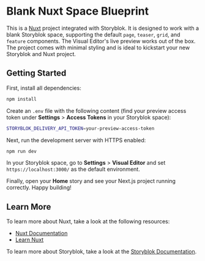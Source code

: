 # Blank Nuxt Space Blueprint

This is a [Nuxt](https://nuxt.com/) project integrated with Storyblok. It is designed to work with a blank Storyblok space, supporting the default `page`, `teaser`, `grid`, and `feature` components. The Visual Editor's live preview works out of the box. The project comes with minimal styling and is ideal to kickstart your new Storyblok and Nuxt project.

## Getting Started

First, install all dependencies:

```bash
npm install
```

Create an `.env` file with the following content (find your preview access token under **Settings** > **Access Tokens** in your Storyblok space):

```bash
STORYBLOK_DELIVERY_API_TOKEN=your-preview-access-token
```

Next, run the development server with HTTPS enabled:

```bash
npm run dev
```

In your Storyblok space, go to **Settings** > **Visual Editor** and set `https://localhost:3000/` as the default environment.

Finally, open your **Home** story and see your Next.js project running correctly. Happy building!

## Learn More

To learn more about Nuxt, take a look at the following resources:

- [Nuxt Documentation](https://nuxt.com/docs)
- [Learn Nuxt](https://learn-dev.nuxt.com/en)

To learn more about Storyblok, take a look at the [Storyblok Documentation](https://www.storyblok.com/docs).
